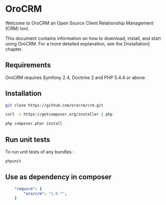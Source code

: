 OroCRM
========================

Welcome to OroCRM an Open Source Client Relationship Management (CRM) tool.

This document contains information on how to download, install, and start
using OroCRM. For a more detailed explanation, see the [Installation]
chapter.

Requirements
------------

OroCRM requires Symfony 2.4, Doctrine 2 and PHP 5.4.4 or above.

Installation
------------

```bash
git clone https://github.com/orocrm/crm.git

curl -s https://getcomposer.org/installer | php

php composer.phar install
```

Run unit tests
--------------

To run unit tests of any bundles :

```bash
phpunit
```

Use as dependency in composer
-----------------------------

```yaml
    "require": {
        "oro/crm": "1.0.*",
    }
```
